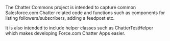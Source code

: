 The Chatter Commons project is intended to capture common Salesforce.com Chatter related code and functions such as components for listing followers/subscribers, adding a feedpost etc.

It is also intended to include helper classes such as ChatterTestHelper which makes developing Force.com Chatter Apps easier.